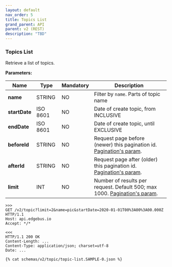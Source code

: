 ```yaml
---
layout: default
nav_order: 5
title: Topics List
grand_parent: API
parent: v2 (REST)
description: "TBD"
---
```


### Topics List

Retrieve a list of topics.

**Parameters:**

| **Name**      | **Type** | **Mandatory** | **Description**                                                                          |
| ------------- | -------- | ------------- | ---------------------------------------------------------------------------------------- |
| **name**      | STRING   | NO            | Filter by `name`. Parts of topic name                                                    |
| **startDate** | ISO 8601 | NO            | Date of create topic, from INCLUSIVE                                                     |
| **endDate**   | ISO 8601 | NO            | Date of create topic, until EXCLUSIVE                                                    |
| **beforeId**  | STRING   | NO            | Request page before (newer) this pagination id. [Pagination's param](#pagination).       |
| **afterId**   | STRING   | NO            | Request page after (older) this pagination id. [Pagination's param](#pagination).        |
| **limit**     | INT      | NO            | Number of results per request. Default 500; max 1000. [Pagination's param](#pagination). |

```
>>>
GET /v2/topic?limit=2&name=pic&startDate=2020-01-01T00%3A00%3A00.000Z HTTP/1.1
Host: api.edgebus.io
Accept: */*

<<<
HTTP/1.1 200 OK
Content-Length: ...
Content-Type: application/json; charset=utf-8
Date: ...

{% cat schemas/v2/topic/topic-list.SAMPLE-0.json %}
```
